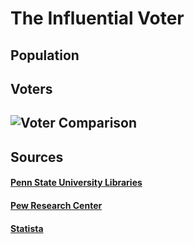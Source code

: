 # The Influential Voter

## Population

## Voters
## ![Voter Comparison](/Users/leemshari/Pictures/VoterComparison.jpg "VoterComparison")
## Sources
#### [Penn State University Libraries](https://guides.libraries.psu.edu/post-election-2016/voter-turnout)
#### [Pew Research Center](https://www.pewresearch.org/fact-tank/2017/07/31/gen-zers-millennials-and-gen-xers-outvoted-boomers-and-older-generations-in-2016-election/ft_19-05-20_millennialvotersupdate_moregenxers_updated/)
#### [Statista](https://www.statista.com/statistics/797321/us-population-by-generation/)
